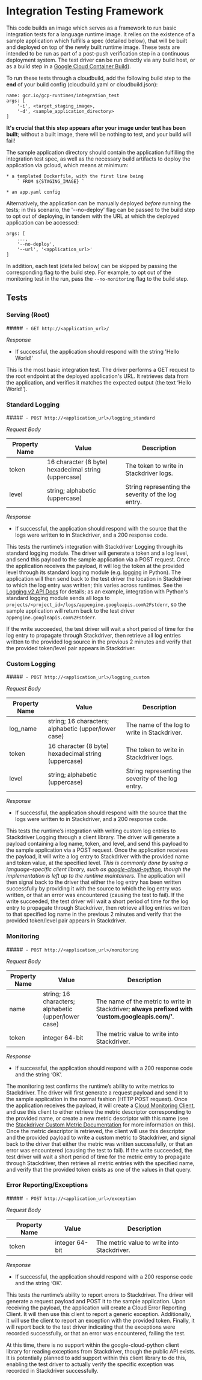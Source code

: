 Integration Testing Framework
=============

This code builds an image which serves as a framework to run basic integration tests for a language runtime image. It relies on the existence of a sample application which fulfills a spec (detailed below), that will be built and deployed on top of the newly built runtime image. These tests are intended to be run as part of a post-push verification step in a continuous deployment system. The test driver can be run directly via any build host, or as a build step in a [Google Cloud Container Build](https://cloud.google.com/container-builder/docs/overview)).

To run these tests through a cloudbuild, add the following build step to the **end** of your build config (cloudbuild.yaml or cloudbuild.json):

	name: gcr.io/gcp-runtimes/integration_test
	args: [
		'-i', <target_staging_image>,
		'-d', <sample_application_directory>
	]

**It's crucial that this step appears after your image under test has been built**; without a built image, there will be nothing to test, and your build will fail!


The sample application directory should contain the application fulfilling the integration test spec, as well as the necessary build artifacts to deploy the application via gcloud, which means at minimum:

	* a templated Dockerfile, with the first line being
		` FROM ${STAGING_IMAGE} `

	* an app.yaml config

Alternatively, the application can be manually deployed *before* running the tests; in this scenario, the '--no-deploy' flag can be passed to the build step to opt out of deploying, in tandem with the URL at which the deployed application can be accessed:

	args: [
		...,
		'--no-deploy',
		'--url', '<application_url>'
	]

In addition, each test (detailed below) can be skipped by passing the corresponding flag to the build step. For example, to opt out of the monitoring test in the run, pass the `--no-monitoring` flag to the build step.

## Tests

### Serving (Root)
#####` - GET http://<application_url>/`

*Response*

- If successful, the application should respond with the string 'Hello World!'

This is the most basic integration test. The driver performs a GET request to the root endpoint at the deployed application's URL. It retrieves data from the application, and verifies it matches the expected output (the text ‘Hello World!’).


### Standard Logging
#####` - POST http://<application_url>/logging_standard`

*Request Body*

| Property Name | Value | Description |
| --- | --- | --- |
| token | 16 character (8 byte) hexadecimal string (uppercase) | The token to write in Stackdriver logs. |
| level | string; alphabetic (uppercase) | String representing the severity of the log entry. |

*Response*

- If successful, the application should respond with the source that the logs were written to in Stackdriver, and a 200 response code.

This tests the runtime’s integration with Stackdriver Logging through its standard logging module. The driver will generate a token and a log level, and send this payload to the sample application via a POST request. Once the application receives the payload, it will log the token at the provided level through its standard logging module (e.g. [logging](https://docs.python.org/2/library/logging.html) in Python). The application will then send back to the test driver the location in Stackdriver to which the log entry was written; this varies across runtimes. See the [Logging v2 API Docs](https://cloud.google.com/logging/docs/reference/v2/rest/v2/LogEntry) for details; as an example, integration with Python's standard logging module sends all logs to `projects/<project_id>/logs/appengine.googleapis.com%2Fstderr`, so the sample application will return back to the test driver `appengine.googleapis.com%2Fstderr`.

If the write succeeded, the test driver will wait a short period of time for the log entry to propagate through Stackdriver, then retrieve all log entries written to the provided log source in the previous 2 minutes and verify that the provided token/level pair appears in Stackdriver.


### Custom Logging
#####` - POST http://<application_url>/logging_custom`

*Request Body*

| Property Name | Value | Description |
| --- | --- | --- |
| log_name      | string; 16 characters; alphabetic (upper/lower case) | The name of the log to write in Stackdriver. |
| token | 16 character (8 byte) hexadecimal string (uppercase) | The token to write in Stackdriver logs. |
| level | string; alphabetic (uppercase) | String representing the severity of the log entry. |

*Response*

- If successful, the application should respond with the source that the logs were written to in Stackdriver, and a 200 response code.

This tests the runtime’s integration with writing custom log entries to Stackdriver Logging through a client library. The driver will generate a payload containing a log name, token, and level, and send this payload to the sample application via a POST request. Once the application receives the payload, it will write a log entry to Stackdriver with the provided name and token value, at the specified level. *This is commonly done by using a language-specific client library, such as [google-cloud-python](https://github.com/GoogleCloudPlatform/google-cloud-python), though the implementation is left up to the runtime maintainers.* The application will then signal back to the driver that either the log entry has been written successfully by providing it with the source to which the log entry was written, or that an error was encountered (causing the test to fail). If the write succeeded, the test driver will wait a short period of time for the log entry to propagate through Stackdriver, then retrieve all log entries written to that specified log name in the previous 2 minutes and verify that the provided token/level pair appears in Stackdriver.


### Monitoring
#####` - POST http://<application_url>/monitoring`

*Request Body*

| Property Name | Value | Description |
| --- | --- | --- |
| name      | string; 16 characters; alphabetic (upper/lower case) | The name of the metric to write in Stackdriver; **always prefixed with ‘custom.googleapis.com/’**. |
| token | integer 64-bit | The metric value to write into Stackdriver. |

*Response*

- If successful, the application should respond with a 200 response code and the string ‘OK’.

The monitoring test confirms the runtime’s ability to write metrics to Stackdriver. The driver will first generate a request payload and send it to the sample application in the normal fashion (HTTP POST request). Once the application receives the payload, it will create a [Cloud Monitoring Client](https://github.com/GoogleCloudPlatform/google-cloud-python/blob/master/monitoring/google/cloud/monitoring/client.py), and use this client to either retrieve the metric descriptor corresponding to the provided name, or create a new metric descriptor with this name (see the [Stackdriver Custom Metric Documentation](https://cloud.google.com/monitoring/custom-metrics/creating-metrics) for more information on this). Once the metric descriptor is retrieved, the client will use this descriptor and the provided payload to write a custom metric to Stackdriver, and signal back to the driver that either the metric was written successfully, or that an error was encountered (causing the test to fail). If the write succeeded, the test driver will wait a short period of time for the metric entry to propagate through Stackdriver, then retrieve all metric entries with the specified name, and verify that the provided token exists as one of the values in that query.


### Error Reporting/Exceptions
#####` - POST http://<application_url>/exception`

*Request Body*

| Property Name | Value | Description |
| --- | --- | --- |
| token | integer 64-bit | The metric value to write into Stackdriver. |

*Response*

- If successful, the application should respond with a 200 response code and the string ‘OK’.

This tests the runtime’s ability to report errors to Stackdriver. The driver will generate a request payload and POST it to the sample application. Upon receiving the payload, the application will create a Cloud Error Reporting Client. It will then use this client to report a generic exception. Additionally, it will use the client to report an exception with the provided token. Finally, it will report back to the test driver indicating that the exceptions were recorded successfully, or that an error was encountered, failing the test.

At this time, there is no support within the google-cloud-python client library for reading exceptions from Stackdriver, though the public API exists. It is potentially planned to add support within this client library to do this, enabling the test driver to actually verify the specific exception was recorded in Stackdriver successfully.
